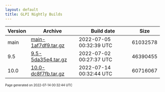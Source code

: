 ```yaml
---
layout: default
title: GLPI Nightly Builds
---
```


Version|Archive|Build date|Size
---|---|---|---
main|[main-1af7df9.tar.gz](main-1af7df9.tar.gz)|2022-07-05 00:32:39 UTC|61032578
9.5|[9.5-5da35e4.tar.gz](9.5-5da35e4.tar.gz)|2022-07-02 00:27:37 UTC|46390455
10.0|[10.0-dc8f7fb.tar.gz](10.0-dc8f7fb.tar.gz)|2022-07-14 00:32:44 UTC|60716067

<font size="1">Page generated on 2022-07-14 00:32:44 UTC</font>
